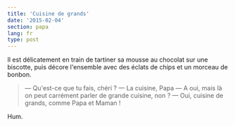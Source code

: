 ```yaml
---
title: 'Cuisine de grands'
date: '2015-02-04'
section: papa
lang: fr
type: post
---
```


Il est délicatement en train de tartiner sa mousse au chocolat sur une biscotte, puis décore l'ensemble avec des éclats de chips et un morceau de bonbon.

> — Qu'est-ce que tu fais, chéri ?
> — La cuisine, Papa
> — A oui, mais là on peut carrément parler de grande cuisine, non ?
> — Oui, cuisine de grands, comme Papa et Maman !

Hum.
